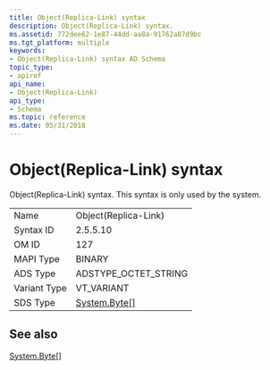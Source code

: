 ```yaml
---
title: Object(Replica-Link) syntax
description: Object(Replica-Link) syntax.
ms.assetid: 772dee62-1e87-44dd-aa8a-91762a87d9bc
ms.tgt_platform: multiple
keywords:
- Object(Replica-Link) syntax AD Schema
topic_type:
- apiref
api_name:
- Object(Replica-Link)
api_type:
- Schema
ms.topic: reference
ms.date: 05/31/2018
---
```


# Object(Replica-Link) syntax

Object(Replica-Link) syntax. This syntax is only used by the system.



|              |                                                                   |
|--------------|-------------------------------------------------------------------|
| Name         | Object(Replica-Link)                                              |
| Syntax ID    | 2.5.5.10                                                          |
| OM ID        | 127                                                               |
| MAPI Type    | BINARY                                                            |
| ADS Type     | ADSTYPE\_OCTET\_STRING                                            |
| Variant Type | VT\_VARIANT                                                       |
| SDS Type     | [System.Byte\[\]](http://msdn.microsoft.com/en-us/library/system.byte.aspx) |



## See also

<dl> <dt>

[System.Byte\[\]](http://msdn.microsoft.com/en-us/library/system.byte.aspx)
</dt> </dl>

 

 




